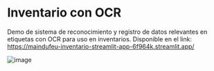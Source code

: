 # Inventario con OCR

Demo de sistema de reconocimiento y registro de datos relevantes en etiquetas con OCR para uso en inventarios. Disponible en el link: https://maindufeu-inventario-streamlit-app-6f964k.streamlit.app/

![image](https://github.com/maindufeu/Inventario/assets/26263145/aff4c5d3-4365-4c54-84c6-d7b1f6e432ee)

